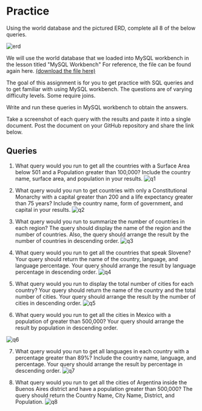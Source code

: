 # Practice

Using the world database and the pictured ERD, complete all 8 of the below queries.

![erd](https://github.com/eccecarreon/world/assets/153371886/3e75037c-6ccd-4d8e-8dbf-42e397900ff9)

We will use the world database that we loaded into MySQL workbench in the lesson titled "MySQL Workbench" For reference, the file can be found again here. [(download the file here)](https://assets.codingdojo.com/boomyeah/company_209/chapter_3569/handouts/chapter3569_5432_world.sql)

The goal of this assignment is for you to get practice with SQL queries and to get familiar with using MySQL workbench. The questions are of varying difficulty levels. Some require joins.

Write and run these queries in MySQL workbench to obtain the answers.

Take a screenshot of each query with the results and paste it into a single document. Post the document on your GitHub repository and share the link below.

## Queries

1. What query would you run to get all the countries with a Surface Area below 501 and a Population greater than 100,000? Include the country name, surface area, and population in your results.
![q1](https://github.com/eccecarreon/world/assets/153371886/4c15905f-beb7-49cc-b220-53044d837965)

2. What query would you run to get countries with only a Constitutional Monarchy with a capital greater than 200 and a life expectancy greater than 75 years? Include the country name, form of government, and capital in your results.
![q2](https://github.com/eccecarreon/world/assets/153371886/eca0cc33-55b1-4593-a35b-fe6ba34b7998)

3. What query would you run to summarize the number of countries in each region? The query should display the name of the region and the number of countries. Also, the query should arrange the result by the number of countries in descending order.
![q3](https://github.com/eccecarreon/world/assets/153371886/42c21390-4b12-42ad-b4c3-8f956023606a)

4. What query would you run to get all the countries that speak Slovene? Your query should return the name of the country, language, and language percentage. Your query should arrange the result by language percentage in descending order.
![q4](https://github.com/eccecarreon/world/assets/153371886/6c50f882-6a9a-4520-9af0-6cd6794ce6a8)

5. What query would you run to display the total number of cities for each country? Your query should return the name of the country and the total number of cities. Your query should arrange the result by the number of cities in descending order.
![q5](https://github.com/eccecarreon/world/assets/153371886/3c8f4eb1-498d-46d8-b488-72b99f0e3cc9)

6. What query would you run to get all the cities in Mexico with a population of greater than 500,000? Your query should arrange the result by population in descending order.

![q6](https://github.com/eccecarreon/world/assets/153371886/974aabb3-c157-4480-82ed-c97a7efaafdd)

7. What query would you run to get all languages in each country with a percentage greater than 89%? Include the country name, language, and percentage. Your query should arrange the result by percentage in descending order.
![q7](https://github.com/eccecarreon/world/assets/153371886/4d9ef952-ae32-4bea-921b-33f05ee8d4c1)

8. What query would you run to get all the cities of Argentina inside the Buenos Aires district and have a population greater than 500,000? The query should return the Country Name, City Name, District, and Population.
![q8](https://github.com/eccecarreon/world/assets/153371886/7eda2977-4f71-47e6-a6d9-cace5093d72d)
